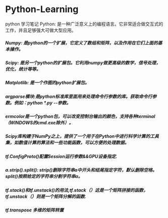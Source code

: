 # Python-Learning 
python 学习笔记
Python: 	是一种广泛意义上的编程语言。它非常适合做交互式的工作，并且足够强大可做大型应用。
##### Numpy: 	是python的一个扩展，它定义了数组和矩阵，以及作用在它们上面的基本操作。
##### Scipy: 	是另一个python的扩展包。它利用numpy做更高级的数学，信号处理，优化，统计等等。
##### Matplotlib: 	是一个作图的python扩展包。
##### argparse模块:是python标准库里面用来处理命令行参数的库。获取命令行参数。例如：python *.py --参数。
##### ermcolor是一个python包，可以改变控制台输出的颜色，支持各种terminal（WINDOWS的cmd.exe除外）。
##### Scipy库构建于NumPy之上，提供了一个用于在Python中进行科学计算的工具集，如数值计算的算法和一些功能函数，可以方便的处理数据。
##### tf.ConfigProto()配置Session运行参数&&GPU设备指定.
##### a.strip().split(): strip()删除字符串a中开头和结尾指定字符，默认删除空格。split()按照给定的字符串分割字符串a。
##### tf.stack()和tf.unstack()的用法,tf.stack（）这是一个矩阵拼接的函数，tf.unstack（）则是一个矩阵分解的函数.
##### tf.transpose 多维的矩阵转置
